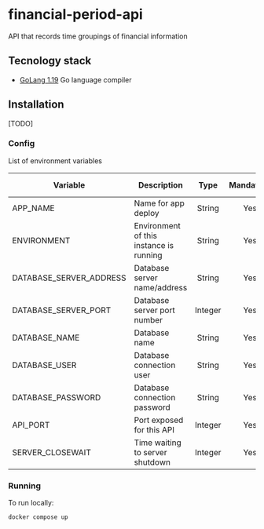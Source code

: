 # financial-period-api

API that records time groupings of financial information

## Tecnology stack

* [GoLang 1.19](https://golang.org/doc/install) Go language compiler

## Installation

[TODO]

### Config

List of environment variables

|         Variable                  |                   Description                 |   Type        | Mandatory     | Default value         |
| --------------------------------- | --------------------------------------------  |:----------:   |:-----------:  |:--------------------: |
| APP_NAME                          | Name for app deploy                           | String        | Yes           | financial-period-api  |
| ENVIRONMENT                       | Environment of this instance is running       | String        | Yes           | development           |
| DATABASE_SERVER_ADDRESS           | Database server name/address                  | String        | Yes           |                       |
| DATABASE_SERVER_PORT              | Database server port number                   | Integer       | Yes           |                       |
| DATABASE_NAME                     | Database name                                 | String        | Yes           |                       |
| DATABASE_USER                     | Database connection user                      | String        | Yes           |                       |
| DATABASE_PASSWORD                 | Database connection password                  | String        | Yes           |                       |
| API_PORT                          | Port exposed for this API                     | Integer       | Yes           |                       |
| SERVER_CLOSEWAIT                  | Time waiting to server shutdown               | Integer       | Yes           | 10                    |

### Running

To run locally:
```
docker compose up
```